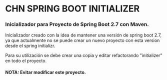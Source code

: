 # CHN SPRING BOOT INITIALIZER

### Inicializador para Proyecto de Spring Boot 2.7 con Maven.

Inicializador creado con la idea de mantener una versión de spring boot 2.7, ya que actualmente no se puede crear un nuevo proyecto con esta version desde el spring initializr.

Para su utilización se debe crear una copia y editar refactorando "initializer" en todo el proyecto.

#### NOTA: Evitar modificar este proyecto.